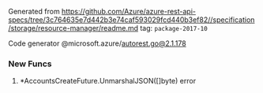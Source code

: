 Generated from https://github.com/Azure/azure-rest-api-specs/tree/3c764635e7d442b3e74caf593029fcd440b3ef82//specification/storage/resource-manager/readme.md tag: `package-2017-10`

Code generator @microsoft.azure/autorest.go@2.1.178


### New Funcs

1. *AccountsCreateFuture.UnmarshalJSON([]byte) error
